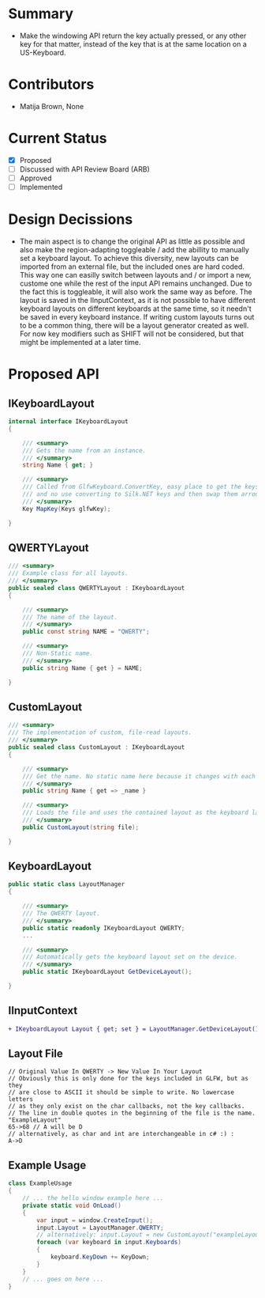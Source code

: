 # Summary
- Make the windowing API return the key actually pressed, or any other key for that matter, instead of the key that is at
the same location on a US-Keyboard.

# Contributors
- Matija Brown, None

# Current Status
- [x] Proposed
- [ ] Discussed with API Review Board (ARB)
- [ ] Approved
- [ ] Implemented

# Design Decissions
- The main aspect is to change the original API as little as possible and also make the region-adapting
toggleable / add the abillity to manually set a keyboard layout. To achieve this diversity,
new layouts can be imported from an external file, but the included ones are hard coded. This way one can easilly switch between
layouts and / or import a new, custome one while the rest of the input API remains unchanged. Due to the fact this is toggleable,
it will also work the same way as before. The layout is saved in the IInputContext, as it is not possible to have different
keyboard layouts on different keyboards at the same time, so it needn't be saved in every keyboard instance. If writing custom layouts
turns out to be a common thing, there will be a layout generator created as well. For now key modifiers such as SHIFT will not be
considered, but that might be implemented at a later time.

# Proposed API

## IKeyboardLayout
```cs
internal interface IKeyboardLayout
{

    /// <summary>
    /// Gets the name from an instance.
    /// </summary>
    string Name { get; }

    /// <summary>
    /// Called from GlfwKeyboard.ConvertKey, easy place to get the keys,
    /// and no use converting to Silk.NET keys and then swap them arround again.
    /// </summary>
    Key MapKey(Keys glfwKey);

}
```

## QWERTYLayout
```cs
/// <summary>
/// Example class for all layouts.
/// </summary>
public sealed class QWERTYLayout : IKeyboardLayout
{

    /// <summary>
    /// The name of the layout.
    /// </summary>
    public const string NAME = "QWERTY";

    /// <summary>
    /// Non-Static name.
    /// </summary>
    public string Name { get } = NAME;

}
```

## CustomLayout
```cs
/// <summary>
/// The implementation of custom, file-read layouts.
/// </summary>
public sealed class CustomLayout : IKeyboardLayout
{

    /// <summary>
    /// Get the name. No static name here because it changes with each file.
    /// </summary>
    public string Name { get => _name }

    /// <summary>
    /// Loads the file and uses the contained layout as the keyboard layout.
    /// </summary>
    public CustomLayout(string file);

}
```

## KeyboardLayout
```cs
public static class LayoutManager
{

    /// <summary>
    /// The QWERTY layout.
    /// </summary>
    public static readonly IKeyboardLayout QWERTY;
    ...

    /// <summary>
    /// Automatically gets the keyboard layout set on the device.
    /// </summary>
    public static IKeyboardLayout GetDeviceLayout();

}
```

## IInputContext
```diff
+ IKeyboardLayout Layout { get; set } = LayoutManager.GetDeviceLayout();
```

## Layout File
```
// Original Value In QWERTY -> New Value In Your Layout
// Obviously this is only done for the keys included in GLFW, but as they
// are close to ASCII it should be simple to write. No lowercase letters
// as they only exist on the char callbacks, not the key callbacks.
// The line in double quotes in the beginning of the file is the name.
"ExampleLayout"
65->68 // A will be D
// alternatively, as char and int are interchangeable in c# :) :
A->D
```

## Example Usage
```cs
class ExampleUsage
{
    // ... the hello window example here ...
    private static void OnLoad()
    {
        var input = window.CreateInput();
        input.Layout = LayoutManager.QWERTY;
        // alternatively: input.Layout = new CustomLayout("exampleLayout.layout");
        foreach (var keyboard in input.Keyboards)
        {
            keyboard.KeyDown += KeyDown;
        }
    }
    // ... goes on here ...
}
```